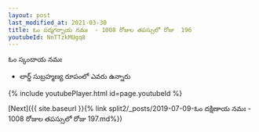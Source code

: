 ```yaml
---
layout: post
last_modified_at: 2021-03-30
title: ఓం పద్మగర్భాయ నమః  - 1008 రోజుల తపస్సులో రోజు  196
youtubeId: NnTTzkMUgq8
---
```

 
 
 ఓం స్కందాయ నమః  
 
 -  లార్డ్ సుబ్రహ్మణ్య రూపంలో ఎవరు ఉన్నారు 
 
  
 
  
 
 
 
 
 
 


{% include youtubePlayer.html id=page.youtubeId %}
 
[Next]({{ site.baseurl }}{% link  split2/_posts/2019-07-09-ఓం దక్షిణాయ నమః  - 1008 రోజుల తపస్సులో రోజు  197.md%})
 
